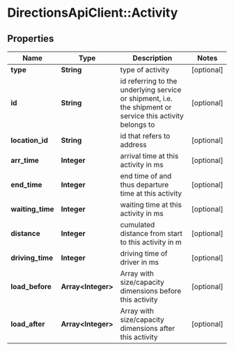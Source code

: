 # DirectionsApiClient::Activity

## Properties
Name | Type | Description | Notes
------------ | ------------- | ------------- | -------------
**type** | **String** | type of activity | [optional] 
**id** | **String** | id referring to the underlying service or shipment, i.e. the shipment or service this activity belongs to | [optional] 
**location_id** | **String** | id that refers to address | [optional] 
**arr_time** | **Integer** | arrival time at this activity in ms | [optional] 
**end_time** | **Integer** | end time of and thus departure time at this activity | [optional] 
**waiting_time** | **Integer** | waiting time at this activity in ms | [optional] 
**distance** | **Integer** | cumulated distance from start to this activity in m | [optional] 
**driving_time** | **Integer** | driving time of driver in ms | [optional] 
**load_before** | **Array&lt;Integer&gt;** | Array with size/capacity dimensions before this activity | [optional] 
**load_after** | **Array&lt;Integer&gt;** | Array with size/capacity dimensions after this activity | [optional] 


